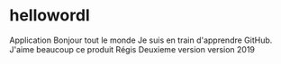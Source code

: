 # hellowordl
Application Bonjour tout le monde
Je suis en train d'apprendre GitHub. J'aime beaucoup ce produit
Régis
Deuxieme version
version 2019
